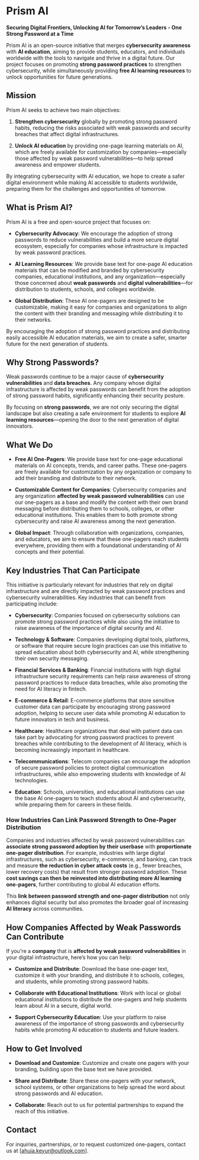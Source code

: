 # Prism AI  
**Securing Digital Frontiers, Unlocking AI for Tomorrow’s Leaders - One Strong Password at a Time**

Prism AI is an open-source initiative that merges **cybersecurity awareness** with **AI education**, aiming to provide students, educators, and individuals worldwide with the tools to navigate and thrive in a digital future. Our project focuses on promoting **strong password practices** to strengthen cybersecurity, while simultaneously providing **free AI learning resources** to unlock opportunities for future generations.

## Mission

Prism AI seeks to achieve two main objectives:

1. **Strengthen cybersecurity** globally by promoting strong password habits, reducing the risks associated with weak passwords and security breaches that affect digital infrastructures.
   
2. **Unlock AI education** by providing one-page learning materials on AI, which are freely available for customization by companies—especially those affected by weak password vulnerabilities—to help spread awareness and empower students.

By integrating cybersecurity with AI education, we hope to create a safer digital environment while making AI accessible to students worldwide, preparing them for the challenges and opportunities of tomorrow.

## What is Prism AI?

Prism AI is a free and open-source project that focuses on:

- **Cybersecurity Advocacy**: We encourage the adoption of strong passwords to reduce vulnerabilities and build a more secure digital ecosystem, especially for companies whose infrastructure is impacted by weak password practices.
  
- **AI Learning Resources**: We provide base text for one-page AI education materials that can be modified and branded by cybersecurity companies, educational institutions, and any organization—especially those concerned about **weak passwords** and **digital vulnerabilities**—for distribution to students, schools, and colleges worldwide.

- **Global Distribution**: These AI one-pagers are designed to be customizable, making it easy for companies and organizations to align the content with their branding and messaging while distributing it to their networks.

By encouraging the adoption of strong password practices and distributing easily accessible AI education materials, we aim to create a safer, smarter future for the next generation of students.

## Why Strong Passwords?

Weak passwords continue to be a major cause of **cybersecurity vulnerabilities** and **data breaches**. Any company whose digital infrastructure is affected by weak passwords can benefit from the adoption of strong password habits, significantly enhancing their security posture.

By focusing on **strong passwords**, we are not only securing the digital landscape but also creating a safe environment for students to explore **AI learning resources**—opening the door to the next generation of digital innovators.

## What We Do

- **Free AI One-Pagers**: We provide base text for one-page educational materials on AI concepts, trends, and career paths. These one-pagers are freely available for customization by any organization or company to add their branding and distribute to their network.

- **Customizable Content for Companies**: Cybersecurity companies and any organization **affected by weak password vulnerabilities** can use our one-pagers as a base and modify the content with their own brand messaging before distributing them to schools, colleges, or other educational institutions. This enables them to both promote strong cybersecurity and raise AI awareness among the next generation.

- **Global Impact**: Through collaboration with organizations, companies, and educators, we aim to ensure that these one-pagers reach students everywhere, providing them with a foundational understanding of AI concepts and their potential.

## Key Industries That Can Participate

This initiative is particularly relevant for industries that rely on digital infrastructure and are directly impacted by weak password practices and cybersecurity vulnerabilities. Key industries that can benefit from participating include:

- **Cybersecurity**: Companies focused on cybersecurity solutions can promote strong password practices while also using the initiative to raise awareness of the importance of digital security and AI.
  
- **Technology & Software**: Companies developing digital tools, platforms, or software that require secure login practices can use this initiative to spread education about both cybersecurity and AI, while strengthening their own security messaging.
  
- **Financial Services & Banking**: Financial institutions with high digital infrastructure security requirements can help raise awareness of strong password practices to reduce data breaches, while also promoting the need for AI literacy in fintech.
  
- **E-commerce & Retail**: E-commerce platforms that store sensitive customer data can participate by encouraging strong password adoption, helping to secure user data while promoting AI education to future innovators in tech and business.
  
- **Healthcare**: Healthcare organizations that deal with patient data can take part by advocating for strong password practices to prevent breaches while contributing to the development of AI literacy, which is becoming increasingly important in healthcare.
  
- **Telecommunications**: Telecom companies can encourage the adoption of secure password policies to protect digital communication infrastructures, while also empowering students with knowledge of AI technologies.

- **Education**: Schools, universities, and educational institutions can use the base AI one-pagers to teach students about AI and cybersecurity, while preparing them for careers in these fields.

### How Industries Can Link Password Strength to One-Pager Distribution

Companies and industries affected by weak password vulnerabilities can **associate strong password adoption by their userbase** with **proportionate one-pager distribution**. For example, industries with large digital infrastructures, such as cybersecurity, e-commerce, and banking, can track and measure **the reduction in cyber attack costs** (e.g., fewer breaches, lower recovery costs) that result from stronger password adoption. These **cost savings can then be reinvested into distributing more AI learning one-pagers**, further contributing to global AI education efforts.

This **link between password strength and one-pager distribution** not only enhances digital security but also promotes the broader goal of increasing **AI literacy** across communities.

## How Companies Affected by Weak Passwords Can Contribute

If you're a **company** that is **affected by weak password vulnerabilities** in your digital infrastructure, here’s how you can help:

- **Customize and Distribute**: Download the base one-pager text, customize it with your branding, and distribute it to schools, colleges, and students, while promoting strong password habits.
  
- **Collaborate with Educational Institutions**: Work with local or global educational institutions to distribute the one-pagers and help students learn about AI in a secure, digital world.

- **Support Cybersecurity Education**: Use your platform to raise awareness of the importance of strong passwords and cybersecurity habits while promoting AI education to students and future leaders.

## How to Get Involved
  
- **Download and Customize**: Customize and create one pagers with your branding, building upon the base text we have provided.
  
- **Share and Distribute**: Share these one-pagers with your network, school systems, or other organizations to help spread the word about strong passwords and AI education.

- **Collaborate**: Reach out to us for potential partnerships to expand the reach of this initiative.

## Contact

For inquiries, partnerships, or to request customized one-pagers, contact us at [ahuja.keyur@outlook.com].
